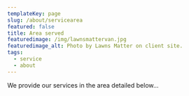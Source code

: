 ```yaml
---
templateKey: page
slug: /about/servicearea
featured: false
title: Area served
featuredimage: /img/lawnsmattervan.jpg
featuredimage_alt: Photo by Lawns Matter on client site.
tags:
  - service
  - about
---
```

We provide our services in the area detailed below...
